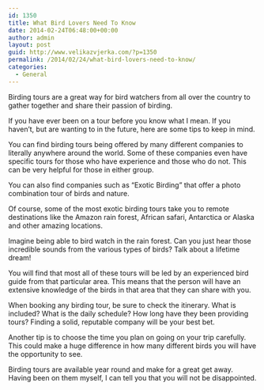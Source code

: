 ```yaml
---
id: 1350
title: What Bird Lovers Need To Know
date: 2014-02-24T06:48:00+00:00
author: admin
layout: post
guid: http://www.velikazvjerka.com/?p=1350
permalink: /2014/02/24/what-bird-lovers-need-to-know/
categories:
  - General
---
```

Birding tours are a great way for bird watchers from all over the country to gather together and share their passion of birding.

If you have ever been on a tour before you know what I mean. If you haven&#8217;t, but are wanting to in the future, here are some tips to keep in mind.

You can find birding tours being offered by many different companies to literally anywhere around the world. Some of these companies even have specific tours for those who have experience and those who do not. This can be very helpful for those in either group.

You can also find companies such as &#8220;Exotic Birding&#8221; that offer a photo combination tour of birds and nature.

Of course, some of the most exotic birding tours take you to remote destinations like the Amazon rain forest, African safari, Antarctica or Alaska and other amazing locations.

Imagine being able to bird watch in the rain forest. Can you just hear those incredible sounds from the various types of birds? Talk about a lifetime dream!

You will find that most all of these tours will be led by an experienced bird guide from that particular area. This means that the person will have an extensive knowledge of the birds in that area that they can share with you.

When booking any birding tour, be sure to check the itinerary. What is included? What is the daily schedule? How long have they been providing tours? Finding a solid, reputable company will be your best bet.

Another tip is to choose the time you plan on going on your trip carefully. This could make a huge difference in how many different birds you will have the opportunity to see.

Birding tours are available year round and make for a great get away. Having been on them myself, I can tell you that you will not be disappointed.